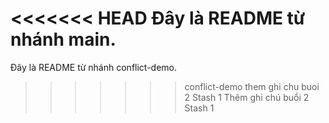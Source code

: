 <<<<<<< HEAD
Đây là README từ nhánh main.
=======
Đây là README từ nhánh conflict-demo.
>>>>>>> conflict-demo
them ghi chu buoi 2
Stash 1
Thêm ghi chú buổi 2
Stash 1
